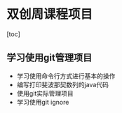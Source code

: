 # 双创周课程项目

[toc]

## 学习使用git管理项目

- 学习使用命令行方式进行基本的操作
- 编写打印斐波那契数列的java代码
- 使用git实际管理项目
- 学习使用git ignore
